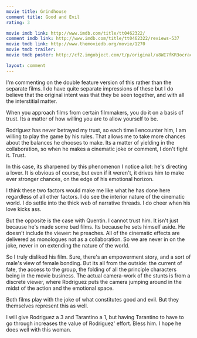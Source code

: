 ```yaml
---
movie title: Grindhouse
comment title: Good and Evil
rating: 3

movie imdb link: http://www.imdb.com/title/tt0462322/
comment imdb link: http://www.imdb.com/title/tt0462322/reviews-537
movie tmdb link: http://www.themoviedb.org/movie/1270
movie tmdb trailer: 
movie tmdb poster: http://cf2.imgobject.com/t/p/original/u8WI7fKR3ocrach3pUqMcE7yXt4.jpg

layout: comment
---
```


I'm commenting on the double feature version of this rather than the separate films. I do have quite separate impressions of these but I do believe that the original intent was that they be seen together, and with all the interstitial matter.

When you approach films from certain filmmakers, you do it on a basis of trust. Its a matter of how willing you are to allow yourself to be. 

Rodriguez has never betrayed my trust, so each time I encounter him, I am willing to play the game by his rules. That allows me to take more chances about the balances he chooses to make. Its a matter of yielding in the collaboration, so when he makes a cinematic joke or comment, I don't fight it. Trust.

In this case, its sharpened by this phenomenon I notice a lot: he's directing a lover. It is obvious of course, but even if it weren't, it drives him to make ever stronger chances, on the edge of his emotional horizon.

I think these two factors would make me like what he has done here regardless of all other factors. I do see the interior nature of the cinematic world. I do settle into the thick web of narrative threads. I do cheer when his love kicks ass.

But the opposite is the case with Quentin. I cannot trust him. It isn't just because he's made some bad films. Its because he sets himself aside. He doesn't include the viewer: he preaches. All of the cinematic effects are delivered as monologues not as a collaboration. So we are never in on the joke, never in on extending the nature of the world. 

So I truly disliked his film. Sure, there's an empowerment story, and a sort of male's view of female bonding. But its all from the outside: the current of fate, the access to the group, the folding of all the principle characters being in the movie business. The actual camera-work of the stunts is from a discrete viewer, where Rodriguez puts the camera jumping around in the midst of the action and the emotional space.

Both films play with the joke of what constitutes good and evil. But they themselves represent this as well.

I will give Rodriguez a 3 and Tarantino a 1, but having Tarantino to have to go through increases the value of Rodriguez' effort. Bless him. I hope he does well with this woman.